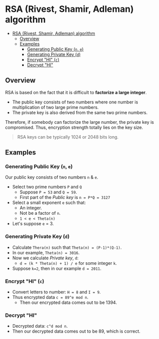 # RSA (Rivest, Shamir, Adleman) algorithm

- [RSA (Rivest, Shamir, Adleman) algorithm](#rsa-rivest-shamir-adleman-algorithm)
  - [Overview](#overview)
  - [Examples](#examples)
    - [Generating Public Key (`n`, `e`)](#generating-public-key-n-e)
    - [Generating Private Key (`d`)](#generating-private-key-d)
    - [Encrypt "HI" (`c`)](#encrypt-hi-c)
    - [Decrypt "HI"](#decrypt-hi)

## Overview

RSA is based on the fact that it is difficult to __factorize a large integer__.

- The public key consists of two numbers where one number is multiplication of two large prime numbers.
- The private key is also derived from the same two prime numbers.

Therefore, if somebody can factorize the large number, the private key is compromised. Thus, encryption strength totally lies on the key size.

> RSA keys can be typically 1024 or 2048 bits long.

## Examples

### Generating Public Key (`n`, `e`)

Our public key consists of two numbers `n` & `e`.

- Select two prime numbers `P` and `Q`
  - Suppose `P = 53` and `Q = 59`.
  - First part of the _Public key_ is `n = P*Q = 3127`
- Select a small exponent `e` such that:
  - An integer.
  - Not be a factor of `n`.
  - `1 < e < Theta(n)`
- Let's suppose `e` = 3.

### Generating Private Key (`d`)

- Calculate `Thera(n)` such that `Theta(n) = (P-1)*(Q-1)`.
- In our example, `Theta(n) = 3016`.
- Now we calculate _Private key_, `d`:
  - `d = (k * Theta(n) + 1) / e` for some integer `k`.
- Suppose `k=2`, then in our example `d = 2011`.

### Encrypt "HI" (`c`)

- Convert letters to number: `H = 8` and `I = 9`.
- Thus encrypted data `c = 89^e mod n`.
  - Then our encrypted data comes out to be 1394.

### Decrypt "HI"

- Decrypted data: `c^d mod n`.
- Then our decrypted data comes out to be 89, which is correct.
